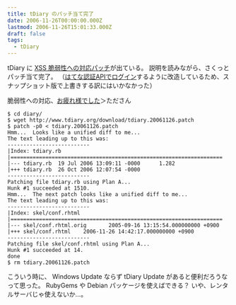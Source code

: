 ```yaml
---
title: tDiary のパッチ当て完了
date: 2006-11-26T00:00:00.000Z
lastmod: 2006-11-26T15:01:33.000Z
draft: false
tags:
  - tDiary
---
```


tDiary に [XSS 脆弱性への対応パッチ](http://www.tdiary.org/20061127.html)が出ている。 説明を読みながら、さくっとパッチ当て完了。 （[はてな認証APIでログイン](/posts/20060521/p01)するように改造しているため、スナップショット版で上書きする訳にはいかなかった）

脆弱性への対応、[お疲れ様でした](http://sho.tdiary.net/20061126.html#p01)＞たださん

```
$ cd diary/
$ wget http://www.tdiary.org/download/tdiary.20061126.patch
$ patch -p0 < tdiary.20061126.patch
Hmm...  Looks like a unified diff to me...
The text leading up to this was:
--------------------------
|Index: tdiary.rb
|===================================================================
|--- tdiary.rb  19 Jul 2006 13:09:11 -0000      1.282
|+++ tdiary.rb  26 Oct 2006 12:07:54 -0000
--------------------------
Patching file tdiary.rb using Plan A...
Hunk #1 succeeded at 1510.
Hmm...  The next patch looks like a unified diff to me...
The text leading up to this was:
--------------------------
|Index: skel/conf.rhtml
|===================================================================
|--- skel/conf.rhtml.orig       2005-09-16 13:15:54.000000000 +0900
|+++ skel/conf.rhtml    2006-11-26 14:42:17.000000000 +0900
--------------------------
Patching file skel/conf.rhtml using Plan A...
Hunk #1 succeeded at 14.
done
$ rm tdiary.20061126.patch
```

こういう時に、 Windows Update ならず tDiary Update があると便利だろうなって思った。 RubyGems や Debian パッケージを使えばできる？ いや、レンタルサーバじゃ使えないか…。
